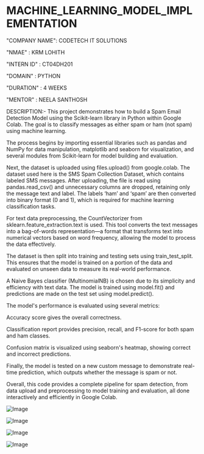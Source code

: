 # MACHINE_LEARNING_MODEL_IMPLEMENTATION


"COMPANY NAME": CODETECH IT SOLUTIONS

"NMAE" : KRM LOHITH

"INTERN ID" : CT04DH201

"DOMAIN" : PYTHON

"DURATION" : 4 WEEKS

"MENTOR" : NEELA SANTHOSH

DESCRIPTION:-
This project demonstrates how to build a Spam Email Detection Model using the Scikit-learn library in Python within Google Colab. The goal is to classify messages as either spam or ham (not spam) using machine learning.

The process begins by importing essential libraries such as pandas and NumPy for data manipulation, matplotlib and seaborn for visualization, and several modules from Scikit-learn for model building and evaluation.

Next, the dataset is uploaded using files.upload() from google.colab. The dataset used here is the SMS Spam Collection Dataset, which contains labeled SMS messages. After uploading, the file is read using pandas.read_csv() and unnecessary columns are dropped, retaining only the message text and label. The labels ‘ham’ and ‘spam’ are then converted into binary format (0 and 1), which is required for machine learning classification tasks.

For text data preprocessing, the CountVectorizer from sklearn.feature_extraction.text is used. This tool converts the text messages into a bag-of-words representation—a format that transforms text into numerical vectors based on word frequency, allowing the model to process the data effectively.

The dataset is then split into training and testing sets using train_test_split. This ensures that the model is trained on a portion of the data and evaluated on unseen data to measure its real-world performance.

A Naive Bayes classifier (MultinomialNB) is chosen due to its simplicity and efficiency with text data. The model is trained using model.fit() and predictions are made on the test set using model.predict().

The model's performance is evaluated using several metrics:

Accuracy score gives the overall correctness.

Classification report provides precision, recall, and F1-score for both spam and ham classes.

Confusion matrix is visualized using seaborn's heatmap, showing correct and incorrect predictions.

Finally, the model is tested on a new custom message to demonstrate real-time prediction, which outputs whether the message is spam or not.

Overall, this code provides a complete pipeline for spam detection, from data upload and preprocessing to model training and evaluation, all done interactively and efficiently in Google Colab.

![Image](https://github.com/user-attachments/assets/0d237f3c-810b-41d5-8d16-1c871dff2812)

![Image](https://github.com/user-attachments/assets/e2528391-5e24-4f58-ad7c-cbda63a3e82e)

![Image](https://github.com/user-attachments/assets/4e79b2ca-e611-42e1-a8e1-c6b317de1b41)

![Image](https://github.com/user-attachments/assets/3f1cb863-0b6c-40e7-bc4d-3f9359410263)
